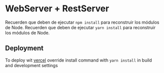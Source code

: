 # WebServer + RestServer

Recuerden que deben de ejecutar ```npm install``` para reconstruir los módulos de Node.
Recuerden que deben de ejecutar ```yarn install``` para reconstruir los módulos de Node.

## Deployment

To deploy wit [vercel](https://vercel.com/) override install command with `yarn install` in build and development settings
